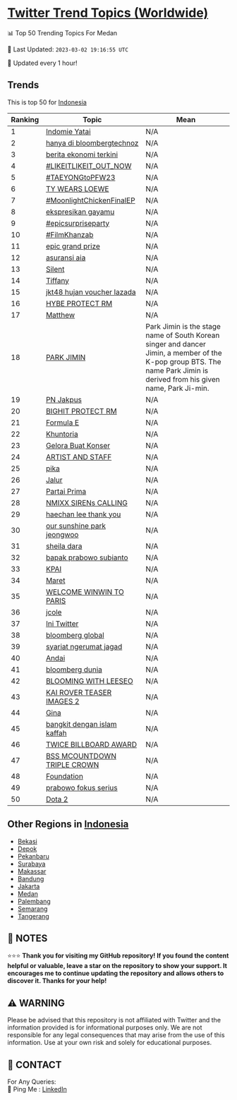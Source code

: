 [Twitter Trend Topics (Worldwide)](https://github.com/ErcinDedeoglu/Twitter-Trend-Topics)
==========


📊 Top 50 Trending Topics For Medan

📆 Last Updated: `2023-03-02 19:16:55 UTC`

🔧 Updated every 1 hour!


## Trends

This is top 50 for [Indonesia](</Indonesia>)

| Ranking | Topic | Mean |
| ------- | ------------ | ------------ |
| 1 | [Indomie Yatai](http://twitter.com/search?q=Indomie+Yatai) | N/A |
| 2 | [hanya di bloombergtechnoz](http://twitter.com/search?q=hanya+di+bloombergtechnoz) | N/A |
| 3 | [berita ekonomi terkini](http://twitter.com/search?q=berita+ekonomi+terkini) | N/A |
| 4 | [#LIKEITLIKEIT_OUT_NOW](http://twitter.com/search?q=%23LIKEITLIKEIT_OUT_NOW) | N/A |
| 5 | [#TAEYONGtoPFW23](http://twitter.com/search?q=%23TAEYONGtoPFW23) | N/A |
| 6 | [TY WEARS LOEWE](http://twitter.com/search?q=TY+WEARS+LOEWE) | N/A |
| 7 | [#MoonlightChickenFinalEP](http://twitter.com/search?q=%23MoonlightChickenFinalEP) | N/A |
| 8 | [ekspresikan gayamu](http://twitter.com/search?q=ekspresikan+gayamu) | N/A |
| 9 | [#epicsurpriseparty](http://twitter.com/search?q=%23epicsurpriseparty) | N/A |
| 10 | [#FilmKhanzab](http://twitter.com/search?q=%23FilmKhanzab) | N/A |
| 11 | [epic grand prize](http://twitter.com/search?q=epic+grand+prize) | N/A |
| 12 | [asuransi aia](http://twitter.com/search?q=asuransi+aia) | N/A |
| 13 | [Silent](http://twitter.com/search?q=Silent) | N/A |
| 14 | [Tiffany](http://twitter.com/search?q=Tiffany) | N/A |
| 15 | [jkt48 hujan voucher lazada](http://twitter.com/search?q=jkt48+hujan+voucher+lazada) | N/A |
| 16 | [HYBE PROTECT RM](http://twitter.com/search?q=HYBE+PROTECT+RM) | N/A |
| 17 | [Matthew](http://twitter.com/search?q=Matthew) | N/A |
| 18 | [PARK JIMIN](http://twitter.com/search?q=PARK+JIMIN) | Park Jimin is the stage name of South Korean singer and dancer Jimin, a member of the K-pop group BTS. The name Park Jimin is derived from his given name, Park Ji-min. |
| 19 | [PN Jakpus](http://twitter.com/search?q=PN+Jakpus) | N/A |
| 20 | [BIGHIT PROTECT RM](http://twitter.com/search?q=BIGHIT+PROTECT+RM) | N/A |
| 21 | [Formula E](http://twitter.com/search?q=Formula+E) | N/A |
| 22 | [Khuntoria](http://twitter.com/search?q=Khuntoria) | N/A |
| 23 | [Gelora Buat Konser](http://twitter.com/search?q=Gelora+Buat+Konser) | N/A |
| 24 | [ARTIST AND STAFF](http://twitter.com/search?q=ARTIST+AND+STAFF) | N/A |
| 25 | [pika](http://twitter.com/search?q=pika) | N/A |
| 26 | [Jalur](http://twitter.com/search?q=Jalur) | N/A |
| 27 | [Partai Prima](http://twitter.com/search?q=Partai+Prima) | N/A |
| 28 | [NMIXX SIRENs CALLING](http://twitter.com/search?q=NMIXX+SIRENs+CALLING) | N/A |
| 29 | [haechan lee thank you](http://twitter.com/search?q=haechan+lee+thank+you) | N/A |
| 30 | [our sunshine park jeongwoo](http://twitter.com/search?q=our+sunshine+park+jeongwoo) | N/A |
| 31 | [sheila dara](http://twitter.com/search?q=sheila+dara) | N/A |
| 32 | [bapak prabowo subianto](http://twitter.com/search?q=bapak+prabowo+subianto) | N/A |
| 33 | [KPAI](http://twitter.com/search?q=KPAI) | N/A |
| 34 | [Maret](http://twitter.com/search?q=Maret) | N/A |
| 35 | [WELCOME WINWIN TO PARIS](http://twitter.com/search?q=WELCOME+WINWIN+TO+PARIS) | N/A |
| 36 | [jcole](http://twitter.com/search?q=jcole) | N/A |
| 37 | [Ini Twitter](http://twitter.com/search?q=Ini+Twitter) | N/A |
| 38 | [bloomberg global](http://twitter.com/search?q=bloomberg+global) | N/A |
| 39 | [syariat ngerumat jagad](http://twitter.com/search?q=syariat+ngerumat+jagad) | N/A |
| 40 | [Andai](http://twitter.com/search?q=Andai) | N/A |
| 41 | [bloomberg dunia](http://twitter.com/search?q=bloomberg+dunia) | N/A |
| 42 | [BLOOMING WITH LEESEO](http://twitter.com/search?q=BLOOMING+WITH+LEESEO) | N/A |
| 43 | [KAI ROVER TEASER IMAGES 2](http://twitter.com/search?q=KAI+ROVER+TEASER+IMAGES+2) | N/A |
| 44 | [Gina](http://twitter.com/search?q=Gina) | N/A |
| 45 | [bangkit dengan islam kaffah](http://twitter.com/search?q=bangkit+dengan+islam+kaffah) | N/A |
| 46 | [TWICE BILLBOARD AWARD](http://twitter.com/search?q=TWICE+BILLBOARD+AWARD) | N/A |
| 47 | [BSS MCOUNTDOWN TRIPLE CROWN](http://twitter.com/search?q=BSS+MCOUNTDOWN+TRIPLE+CROWN) | N/A |
| 48 | [Foundation](http://twitter.com/search?q=Foundation) | N/A |
| 49 | [prabowo fokus serius](http://twitter.com/search?q=prabowo+fokus+serius) | N/A |
| 50 | [Dota 2](http://twitter.com/search?q=Dota+2) | N/A |



## Other Regions in [Indonesia](</Indonesia>)

* [Bekasi](</Indonesia/Bekasi.md>)
* [Depok](</Indonesia/Depok.md>)
* [Pekanbaru](</Indonesia/Pekanbaru.md>)
* [Surabaya](</Indonesia/Surabaya.md>)
* [Makassar](</Indonesia/Makassar.md>)
* [Bandung](</Indonesia/Bandung.md>)
* [Jakarta](</Indonesia/Jakarta.md>)
* [Medan](</Indonesia/Medan.md>)
* [Palembang](</Indonesia/Palembang.md>)
* [Semarang](</Indonesia/Semarang.md>)
* [Tangerang](</Indonesia/Tangerang.md>)



## 📝 NOTES

⭐⭐⭐ **Thank you for visiting my GitHub repository! If you found the content helpful or valuable, leave a star on the repository to show your support. It encourages me to continue updating the repository and allows others to discover it. Thanks for your help!**


## ⚠️ WARNING

Please be advised that this repository is not affiliated with Twitter and the information provided is for informational purposes only. We are not responsible for any legal consequences that may arise from the use of this information. Use at your own risk and solely for educational purposes.


## 📨 CONTACT

 For Any Queries:  
            🏓 Ping Me : [LinkedIn](https://www.linkedin.com/in/ercindedeoglu/)
